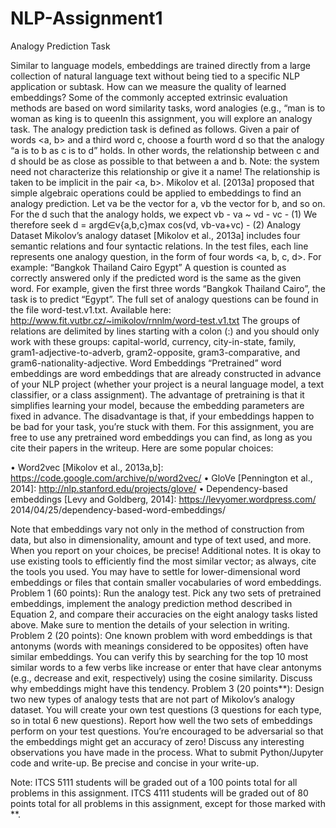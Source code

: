 # NLP-Assignment1
Analogy Prediction Task


Similar to language models, embeddings are trained directly from a large collection of natural language text without being tied to a specific NLP application or subtask. How can we measure the quality of learned embeddings? Some of the commonly accepted extrinsic evaluation methods are based on word similarity tasks, word analogies (e.g., “man is to woman as king is to queenIn this assignment, you will explore an analogy task. 
The analogy prediction task is defined as follows. Given a pair of words <a, b> and a third word c, choose a fourth word d so that the analogy “a is to b as c is to d” holds. In other words, the relationship between c and d should be as close as possible to that between a and b. 
Note: the system need not characterize this relationship or give it a name! The relationship is taken to be implicit in the pair <a, b>. 
Mikolov et al. [2013a] proposed that simple algebraic operations could be applied to embeddings to find an analogy prediction. 
Let va be the vector for a, vb the vector for b, and so on. For the d such that the analogy holds, we expect 
                                                   vb - va ~ vd - vc  - (1)
We therefore seek
                                                  d = argd∈v\{a,b,c}max cos(vd, vb-va+vc) - (2)
Analogy Dataset Mikolov’s analogy dataset [Mikolov et al., 2013a] includes four semantic relations and four syntactic relations. In the test files, each line represents one analogy question, in the form of four words <a, b, c, d>.
For example: “Bangkok Thailand Cairo Egypt” 
A question is counted as correctly answered only if the predicted word is the same as the given word. For example, given the first three words “Bangkok Thailand Cairo”, the task is to predict “Egypt”. 
The full set of analogy questions can be found in the file word-test.v1.txt.
Available here: http://www.fit.vutbr.cz/~imikolov/rnnlm/word-test.v1.txt
The groups of relations are delimited by lines starting with a colon (:) and you should only work with these groups: capital-world, currency, city-in-state, family, gram1-adjective-to-adverb, gram2-opposite, gram3-comparative, and gram6-nationality-adjective. 
Word Embeddings “Pretrained” word embeddings are word embeddings that are already constructed in advance of your NLP project (whether your project is a neural language model, a text classifier, or a class assignment). The advantage of pretraining is that it simplifies learning your model, because the embedding parameters are fixed in advance. The disadvantage is that, if your embeddings happen to be bad for your task, you’re stuck with them. 
For this assignment, you are free to use any pretrained word embeddings you can find, as long as you cite their papers in the writeup. 
Here are some popular choices: 


•	Word2vec [Mikolov et al., 2013a,b]: https://code.google.com/archive/p/word2vec/ 
•	GloVe [Pennington et al., 2014]: http://nlp.stanford.edu/projects/glove/ 
•	Dependency-based embeddings [Levy and Goldberg, 2014]: https://levyomer.wordpress.com/ 2014/04/25/dependency-based-word-embeddings/ 


Note that embeddings vary not only in the method of construction from data, but also in dimensionality, amount and type of text used, and more. When you report on your choices, be precise! 
Additional notes. It is okay to use existing tools to efficiently find the most similar vector; as always, cite the tools you used. You may have to settle for lower-dimensional word embeddings or files that contain smaller vocabularies of word embeddings. 
Problem 1 (60 points): Run the analogy test. Pick any two sets of pretrained embeddings, implement the analogy prediction method described in Equation 2, and compare their accuracies on the eight analogy tasks listed above. Make sure to mention the details of your selection in writing.
Problem 2 (20 points): One known problem with word embeddings is that antonyms (words with meanings considered to be opposites) often have similar embeddings. You can verify this by searching for the top 10 most similar words to a few verbs like increase or enter that have clear antonyms (e.g., decrease and exit, respectively) using the cosine similarity. Discuss why embeddings might have this tendency. 
Problem 3 (20 points**): Design two new types of analogy tests that are not part of Mikolov’s analogy dataset. You will create your own test questions (3 questions for each type, so in total 6 new questions). Report how well the two sets of embeddings perform on your test questions. You’re encouraged to be adversarial so that the embeddings might get an accuracy of zero! Discuss any interesting observations you have made in the process.
What to submit
Python/Jupyter code and write-up. Be precise and concise in your write-up. 
 
Note: ITCS 5111 students will be graded out of a 100 points total for all problems in this assignment. ITCS 4111 students will be graded out of 80 points total for all problems in this assignment, except for those marked with **.

